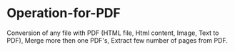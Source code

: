 # Operation-for-PDF
Conversion of any file with PDF (HTML file, Html content, Image, Text to PDF), Merge more then one PDF's, Extract few number of pages from PDF.
